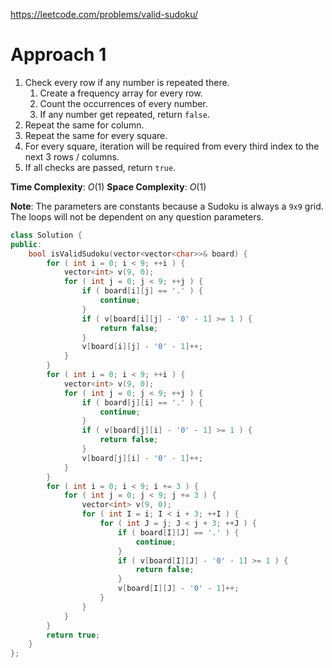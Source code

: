 https://leetcode.com/problems/valid-sudoku/

# Approach 1

1. Check every row if any number is repeated there.
	1. Create a frequency array for every row.
	2. Count the occurrences of every number.
	3. If any number get repeated, return `false`.
2. Repeat the same for column.
3. Repeat the same for every square.
4. For every square, iteration will be required from every third index to the next 3 rows / columns.
5. If all checks are passed, return `true`.

**Time Complexity**: $O(1)$
**Space Complexity**: $O(1)$

**Note**: The parameters are constants because a Sudoku is always a `9x9` grid. The loops will not be dependent on any question parameters.

```cpp
class Solution {
public:
    bool isValidSudoku(vector<vector<char>>& board) {
        for ( int i = 0; i < 9; ++i ) {
            vector<int> v(9, 0);
            for ( int j = 0; j < 9; ++j ) {
                if ( board[i][j] == '.' ) {
                    continue;
                }
                if ( v[board[i][j] - '0' - 1] >= 1 ) {
                    return false;
                }
                v[board[i][j] - '0' - 1]++;
            }
        }
        for ( int i = 0; i < 9; ++i ) {
            vector<int> v(9, 0);
            for ( int j = 0; j < 9; ++j ) {
                if ( board[j][i] == '.' ) {
                    continue;
                }
                if ( v[board[j][i] - '0' - 1] >= 1 ) {
                    return false;
                }
                v[board[j][i] - '0' - 1]++;
            }
        }
        for ( int i = 0; i < 9; i += 3 ) {
            for ( int j = 0; j < 9; j += 3 ) {
                vector<int> v(9, 0);
                for ( int I = i; I < i + 3; ++I ) {
                    for ( int J = j; J < j + 3; ++J ) {
                        if ( board[I][J] == '.' ) {
                            continue;
                        }
                        if ( v[board[I][J] - '0' - 1] >= 1 ) {
                            return false;
                        }
                        v[board[I][J] - '0' - 1]++;
                    } 
                }
            }
        }
        return true;
    }
};
```